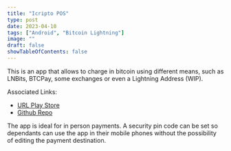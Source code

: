 ```yaml
---
title: "Icripto POS"
type: post
date: 2023-04-10
tags: ["Android", "Bitcoin Lightning"]
image: ""
draft: false
showTableOfContents: false
---
```


This is an app that allows to charge in bitcoin using different means, such as LNBits, BTCPay, some exchanges or even a Lightning Address (WIP).

Associated Links:

- [URL Play Store](https://play.google.com/store/apps/details?id=cl.icripto.icriptopos)
- [Github Repo](https://github.com/felipebrunet/icriptopos)


The app is ideal for in person payments. A security pin code can be set so dependants can use the app in their mobile phones without the possibility of editing the payment destination. 



